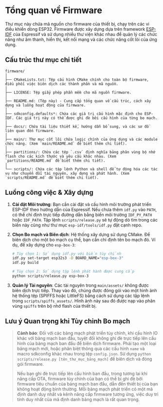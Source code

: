 # Tổng quan về Firmware

Thư mục này chứa mã nguồn cho firmware của thiết bị, chạy trên các vi điều khiển dòng ESP32. Firmware được xây dựng dựa trên framework [ESP-IDF](https://github.com/espressif/esp-idf) của Espressif và sử dụng nhiều thư viện khác nhau để quản lý các chức năng như âm thanh, hiển thị, kết nối mạng và các chức năng cốt lõi của ứng dụng.

## Cấu trúc thư mục chi tiết

```
firmware/
│
├── CMakeLists.txt: Tệp cấu hình CMake chính cho toàn bộ firmware, điều phối việc biên dịch các thành phần và mã nguồn.
│
├── LICENSE: Tệp giấy phép phần mềm cho mã nguồn firmware.
│
├── README.md: (Tệp này) - Cung cấp tổng quan về cấu trúc, cách xây dựng và luồng hoạt động của firmware.
│
├── sdkconfig.defaults*: Chứa các giá trị cấu hình mặc định cho ESP-IDF. Các giá trị này có thể được ghi đè bởi cấu hình của từng bo mạch.
│
├── docs/: Chứa tài liệu thiết kế, hướng dẫn bổ sung, và các sơ đồ liên quan đến firmware.
│
├── main/: Thư mục cốt lõi chứa logic chính của ứng dụng và các module chức năng. (Xem `main/README.md` để biết thêm chi tiết).
│
├── partitions/: Chứa các tệp `.csv` định nghĩa bảng phân vùng bộ nhớ flash cho các kích thước và yêu cầu khác nhau. (Xem `partitions/README.md` để biết thêm chi tiết).
│
└── scripts/: Chứa các tập lệnh Python và shell để tự động hóa các tác vụ như chuyển đổi tài nguyên, xây dựng và phát hành. (Xem `scripts/README.md` để biết thêm chi tiết).
```

## Luồng công việc & Xây dựng

1.  **Cài đặt Môi trường**: Bạn cần cài đặt và cấu hình môi trường phát triển ESP-IDF theo hướng dẫn của Espressif. Nếu chưa thêm
    `idf.py` vào `PATH`, có thể chỉ định trực tiếp đường dẫn bằng biến môi trường `IDF_PY_PATH` hoặc `IDF_PATH`. Tập lệnh
    `scripts/release.py` sẽ tự động dò tìm trong các biến này cũng như thư mục `esp-idf/tools/idf.py` đặt cạnh repo.

2.  **Chọn Bo mạch và Biên dịch**: Hệ thống xây dựng sử dụng CMake. Để biên dịch cho một bo mạch cụ thể, bạn cần chỉ định tên bo mạch đó. Ví dụ, để xây dựng cho `esp-box-3`:

    ```sh
    # Tùy chọn 1: Sử dụng idf.py với biến tùy chỉnh
    idf.py set-target esp32s3 -D BOARD_NAME="esp-box-3"
    idf.py build
    
    # Tùy chọn 2: Sử dụng tập lệnh phát hành được cung cấp
    python scripts/release.py esp-box-3
    ```

3.  **Quản lý Tài nguyên**: Các tài nguyên trong `main/assets/` không được biên dịch trực tiếp. Thay vào đó, chúng được đóng gói vào một hình ảnh hệ thống tệp (SPIFFS hoặc LittleFS) bằng cách sử dụng các tập lệnh trong `scripts/spiffs_assets/`. Hình ảnh này sau đó được nạp vào phân vùng `spiffs` trên bộ nhớ flash của thiết bị.

## Lưu ý Quan trọng khi Tùy chỉnh Bo mạch

> **Cảnh báo**: Đối với các bảng mạch phát triển tùy chỉnh, khi cấu hình IO khác với bảng mạch ban đầu, tuyệt đối không ghi đè trực tiếp lên cấu hình của bảng mạch ban đầu để biên dịch firmware. Phải tạo một loại bảng mạch mới, hoặc phân biệt thông qua các cấu hình `name` và macro sdkconfig khác nhau trong tệp `config.json`. Sử dụng `python scripts/release.py [tên_thư_mục_bảng_mạch]` để biên dịch và đóng gói firmware.
> 
> Nếu bạn ghi đè trực tiếp lên cấu hình ban đầu, trong tương lai khi nâng cấp OTA, firmware tùy chỉnh của bạn có thể bị ghi đè bởi firmware tiêu chuẩn của bảng mạch ban đầu, dẫn đến thiết bị của bạn không hoạt động bình thường. Mỗi bảng mạch phát triển có một mã định danh duy nhất và kênh nâng cấp firmware tương ứng, việc duy trì tính duy nhất của mã định danh bảng mạch là rất quan trọng.
